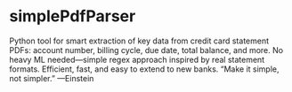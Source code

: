 # simplePdfParser
Python tool for smart extraction of key data from credit card statement PDFs: account number, billing cycle, due date, total balance, and more. No heavy ML needed—simple regex approach inspired by real statement formats. Efficient, fast, and easy to extend to new banks. “Make it simple, not simpler.” —Einstein
